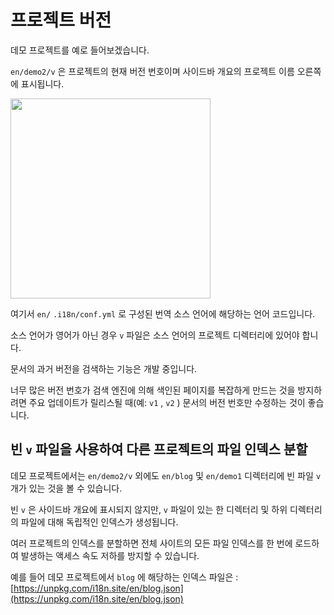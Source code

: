 # 프로젝트 버전

데모 프로젝트를 예로 들어보겠습니다.

`en/demo2/v` 은 프로젝트의 현재 버전 번호이며 사이드바 개요의 프로젝트 이름 오른쪽에 표시됩니다.

<img src="https://p.3ti.site/1721290486.avif" width="320px">

여기서 `en/` `.i18n/conf.yml` 로 구성된 번역 소스 언어에 해당하는 언어 코드입니다.

소스 언어가 영어가 아닌 경우 `v` 파일은 소스 언어의 프로젝트 디렉터리에 있어야 합니다.

문서의 과거 버전을 검색하는 기능은 개발 중입니다.

너무 많은 버전 번호가 검색 엔진에 의해 색인된 페이지를 복잡하게 만드는 것을 방지하려면 주요 업데이트가 릴리스될 때(예: `v1` , `v2` ) 문서의 버전 번호만 수정하는 것이 좋습니다.

## 빈 `v` 파일을 사용하여 다른 프로젝트의 파일 인덱스 분할

데모 프로젝트에서는 `en/demo2/v` 외에도 `en/blog` 및 `en/demo1` 디렉터리에 빈 파일 `v` 개가 있는 것을 볼 수 있습니다.

빈 `v` 은 사이드바 개요에 표시되지 않지만, `v` 파일이 있는 한 디렉터리 및 하위 디렉터리의 파일에 대해 독립적인 인덱스가 생성됩니다.

여러 프로젝트의 인덱스를 분할하면 전체 사이트의 모든 파일 인덱스를 한 번에 로드하여 발생하는 액세스 속도 저하를 방지할 수 있습니다.

예를 들어 데모 프로젝트에서 `blog` 에 해당하는 인덱스 파일은 : [https://unpkg.com/i18n.site/en/blog.json](https://unpkg.com/i18n.site/en/blog.json)